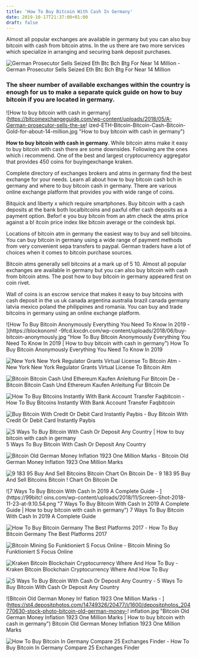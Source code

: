 ```yaml
---
title: 'How To Buy Bitcoin With Cash In Germany'
date: 2019-10-17T21:37:00+01:00
draft: false
---
```


Almost all popular exchanges are available in germany but you can also buy bitcoin with cash from bitcoin atms. In the us there are two more services which specialize in arranging and securing bank deposit purchases.

![German Prosecutor Sells Seized Eth Btc Bch Btg For Near 14 Million - ](https://bitcoinexchangeguide.com/wp-content/uploads/2018/05/A-German-prosecutor-sells-the-seized-ETH-Bitcoin-Bitcoin-Cash-Bitcoin-Gold-for-about-14-million.jpg "German Prosecutor Sells Seized Eth Btc Bch Btg For Near 14 Million | How to buy bitcoin with cash in germany") German Prosecutor Sells Seized Eth Btc Bch Btg For Near 14 Million

### The sheer number of available exchanges within the country is enough for us to make a separate quick guide on how to buy bitcoin if you are located in germany.

![How to buy bitcoin with cash in germany](https://bitcoinexchangeguide.com/wp-content/uploads/2018/05/A-German-prosecutor-sells-the-se!   ized-ETH-Bitcoin-Bitcoin-Cash-Bitcoin-Gold-for-about-14-million.jpg "How to buy bitcoin with cash in germany")

**How to buy bitcoin with cash in germany**. While bitcoin atms make it easy to buy bitcoin with cash there are some downsides. Following are the ones which i recommend. One of the best and largest cryptocurrency aggregator that provides 450 coins for buyingexchange kraken.

Complete directory of exchanges brokers and atms in germany find the best exchange for your needs. Learn all about how to buy bitcoin cash bch in germany and where to buy bitcoin cash in germany. There are various online exchange platform that provides you with wide range of coins.

Bitquick and liberty x which require smartphones. Buy bitcoin with a cash deposits at the bank both localbitcoins and paxful offer cash deposits as a payment option. Befor! e you buy bitcoin from an atm check the atms price against a b! itcoin price index like bitcoin average or the coindesk bpi.

Locations of bitcoin atm in germany the easiest way to buy and sell bitcoins. You can buy bitcoin in germany using a wide range of payment methods from very convenient sepa transfers to paypal. German traders have a lot of choices when it comes to bitcoin purchase sources.

Bitcoin atms generally sell bitcoins at a mark up of 5 10. Almost all popular exchanges are available in germany but you can also buy bitcoin with cash from bitcoin atms. The post how to buy bitcoin in germany appeared first on coin rivet.

Wall of coins is an escrow service that makes it easy to buy bitcoins with cash deposit in the us uk canada argentina australia brazil canada germany latvia mexico poland the philippines and romania. You can buy and trade bitcoins in germany using an online exchange platform.

![How To Buy Bitcoin Anonymously Everything You Need To Know In 2019 - ](https://blockonomi!   -9fcd.kxcdn.com/wp-content/uploads/2018/06/buy-bitcoin-anonymously.jpg "How To Buy Bitcoin Anonymously Everything You Need To Know In 2019 | How to buy bitcoin with cash in germany") How To Buy Bitcoin Anonymously Everything You Need To Know In 2019

![New York New York Regulator Grants Virtual License To Bitcoin Atm - ](http://www.vosizneias.com/wp-content/uploads/2018/11/h_53977292.jpg "New York New York Regulator Grants Virtual License To Bitcoin Atm | How to buy bitcoin with cash in germany") New York New York Regulator Grants Virtual License To Bitcoin Atm

![Bitcoin Bitcoin Cash Und Ethereum Kaufen Anleitung Fur Bitcoin De - ](https://www.pc-magazin.de/bilder/118536863/800x480-c2/bitcoin-de-anleitung-1.jpg "Bitcoin Bitc!   oin Cash Und Ethereum Kaufen Anleitung Fur Bitcoin De | How to buy bitc!   oin with cash in germany") Bitcoin Bitcoin Cash Und Ethereum Kaufen Anleitung Fur Bitcoin De

![How To Buy Bitcoins Instantly With Bank Account Transfer Faqbitcoin - ](https://faqbitcoin.com/wp-content/uploads/2017/06/wall-of-coins-buy-bitcoins-with-bank-transfer.png "How To Buy Bitcoins Instantly With Bank Account Transfer Faqbitcoin | How to buy bitcoin with cash in germany") How To Buy Bitcoins Instantly With Bank Account Transfer Faqbitcoin

![Buy Bitcoin With Credit Or Debit Card Instantly Paybis - ](https://i.ytimg.com/vi/hhg_pvk4w5E/maxresdefault.jpg "Buy Bitcoin With Credit Or Debit Card Instantly Paybis | How to buy bitcoin with cash in germany") Buy Bitcoin With Credit Or Debit Card Instantly Paybis

![](https://www.buybitcoinworldwide.com/img/bitquick/3.png "5 Ways To Buy Bitcoin With Cash Or Deposit Any Country | How to buy bitcoin with cash in germany") 5 Ways To Buy Bitcoin With Cash Or Deposit Any Country

![Bitcoin Old German Money Inflation 1923 One Million Marks - ](https://st4.depositphotos.com/14749326/20477/i/1600/depositphotos_204770640-stock-photo-bitcoin-old-german-money-inflation.jpg "Bitcoin Old German Money Inflation 1923 One Million Marks | How to buy bitcoin with cash in germany") Bitcoin Old German Money Inflation 1923 One Million Marks

![9 183 95 Buy And Sell Bitcoins Bitcoin Chart On Bitcoin De - ](https://www.bitcoin.de/build/images/svg/fidor_sepa.svg "9 183 95 Buy And Sell Bitcoins Bitcoin Chart On Bitcoin De | How to buy bitcoin with cash in germany") 9 183 95 Buy And Sell Bitcoins Bitcoin ! Chart On Bitcoin De

![7 Ways To Buy Bitcoin With Cash In 2019 A Complete Guide - ](https://99bitc!   oins.com/wp-content/uploads/2018/11/Screen-Shot-2018-11-23-at-9.10.54.png "7 Ways To Buy Bitcoin With Cash In 2019 A Complete Guide | How to buy bitcoin with cash in germany") 7 Ways To Buy Bitcoin With Cash In 2019 A Complete Guide

![How To Buy Bitcoin Germany The Best Platforms 2017 - ](http://wikicrypto.com/wp-content/uploads/2017/08/how-to-buy-bitcoins-germany-wikicrypto.jpg "How To Buy Bitcoin Germany The Best Platforms 2017 | How to buy bitcoin with cash in germany") How To Buy Bitcoin Germany The Best Platforms 2017

![Bitcoin Mining So Funktioniert S Focus Online - ](https://p5.focus.de/img/fotos/origs6492991/4325539123-w800-h600-o-q75-p5/urn-newsml-dpa-com-20090101-170113-99-866985-large-4-3.jpg "Bitcoin Mining So Funktionier!   t S Focus Online | How to buy bitcoin with cash in germany") Bitcoin Mining So Funktioniert S Focus Online

![Kraken Bitcoin Blockchain Cryptocurrency Where And How To Buy - ](https://i.pinimg.com/736x/ac/86/d5/ac86d59d17e928a95c5499c89ec5348d.jpg "Kraken Bitcoin Blockchain Cryptocurrency Where And How To Buy | How to buy bitcoin with cash in germany") Kraken Bitcoin Blockchain Cryptocurrency Where And How To Buy

![5 Ways To Buy Bitcoin With Cash Or Deposit Any Country - ](https://www.buybitcoinworldwide.com/img/bitquick/2.png "5 Ways To Buy Bitcoin With Cash Or Deposit Any Country | How to buy bitcoin with cash in germany") 5 Ways To Buy Bitcoin With Cash Or Deposit Any Country

![Bitcoin Old German Money In!   flation 1923 One Million Marks - ](https://st4.depositphotos.com/14749326/20477/i/1600/depositphotos_204770630-stock-photo-bitcoin-old-german-money-!   inflation.jpg "Bitcoin Old German Money Inflation 1923 One Million Marks | How to buy bitcoin with cash in germany") Bitcoin Old German Money Inflation 1923 One Million Marks

![How To Buy Bitcoin In Germany Compare 25 Exchanges Finder - ](https://d1ic4altzx8ueg.cloudfront.net/finder-us/wp-uploads/sites/119/2018/06/buy-btc-featured.png "How To Buy Bitcoin In Germany Compare 25 Exchanges Finder | How to buy bitcoin with cash in germany") How To Buy Bitcoin In Germany Compare 25 Exchanges Finder